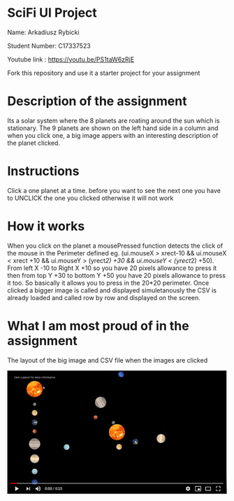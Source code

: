 # SciFi UI Project

Name: Arkadiusz Rybicki

Student Number: C17337523

Youtube link : https://youtu.be/PS1taW6zRjE

Fork this repository and use it a starter project for your assignment

# Description of the assignment
Its a solar system where the 8 planets are roating around the sun which is stationary. The 9 planets are shown on the left hand side in a column and when you click one, a big image appers with an interesting description of the planet clicked.

# Instructions

Click a one planet at a time. before you want to see the next one you have to UNCLICK the one you clicked otherwise it will not work

# How it works

When you click on the planet a mousePressed function detects the click of the mouse in the Perimeter defined eg. (ui.mouseX > xrect-10 && ui.mouseX < xrect +10 && ui.mouseY > (yrect*2) +30 && ui.mouseY < (yrect*2) +50). From left X -10 to Right X +10 so you have 20 pixels allowance to press it then from top Y +30 to bottom Y +50 you have 20 pixels allowance to press it too. So basically it allows you to press in the 20*20 perimeter. Once clicked a bigger image is called and displayed simuletanously the CSV is already loaded and called row by row and displayed on the screen.


# What I am most proud of in the assignment
The layout of the big image and CSV file when the images are clicked

[![Youtube](images/Capture.PNG)](https://youtu.be/PS1taW6zRjE)

